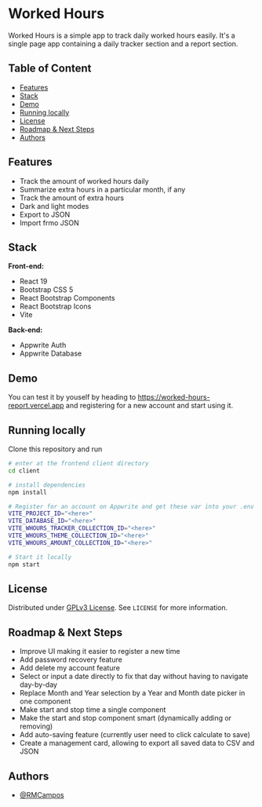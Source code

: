 
# Worked Hours

Worked Hours is a simple app to track daily worked hours easily. It's a single page app containing a daily tracker section and a report section.
## Table of Content

- [Features](#-features)
- [Stack](#-Stack)
- [Demo](#-demo)
- [Running locally](#-Running-locally)
- [License](#-License)
- [Roadmap & Next Steps](#-Roadmap-next-steps)
- [Authors](#-Authors)
## Features

- Track the amount of worked hours daily
- Summarize extra hours in a particular month, if any
- Track the amount of extra hours
- Dark and light modes
- Export to JSON
- Import frmo JSON
## Stack 

**Front-end:**

- React 19
- Bootstrap CSS 5
- React Bootstrap Components
- React Bootstrap Icons
- Vite

**Back-end:**

- Appwrite Auth
- Appwrite Database

## Demo

You can test it by youself by heading to https://worked-hours-report.vercel.app and registering for a new account and start using it.

## Running locally

Clone this repository and run

```bash
# enter at the frontend client directory
cd client

# install dependencies
npm install

# Register for an account on Appwrite and get these var into your .env inside client folder
VITE_PROJECT_ID="<here>"
VITE_DATABASE_ID="<here>"
VITE_WHOURS_TRACKER_COLLECTION_ID="<here>"
VITE_WHOURS_THEME_COLLECTION_ID="<here>"
VITE_WHOURS_AMOUNT_COLLECTION_ID="<here>"

# Start it locally
npm start
```
    
## License

Distributed under [GPLv3 License](https://choosealicense.com/licenses/gpl-3.0/). See `LICENSE` for more information.

## Roadmap & Next Steps

- Improve UI making it easier to register a new time
- Add password recovery feature
- Add delete my account feature
- Select or input a date directly to fix that day without having to navigate day-by-day
- Replace Month and Year selection by a Year and Month date picker in one component
- Make start and stop time a single component
- Make the start and stop component smart (dynamically adding or removing)
- Add auto-saving feature (currently user need to click calculate to save)
- Create a management card, allowing to export all saved data to CSV and JSON
## Authors

- [@RMCampos](https://www.github.com/RMCampos)
